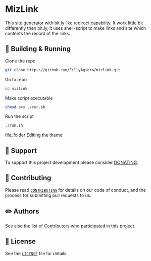 # MizLink

This site generator with bit.ly like redirect capability. It work little bit differently then bit.ly, it uses shell-script to make links and site which contents the record of the links.

## 🔨 Building & Running
 
Clone the repo
```bash
git clone https://github.com/FillyAgioro/mizlink.git
```

Go to repo
```bash
cd mizlink
```

Make script executable
```bash
chmod a+x ./run.sh
```

Run the script
```bash
./run.sh
```

file_folder Editing the theme

## 🚸 Support

To support this project development please consider [DONATING](https://fillyagioro.vercel.app/#support).

## 👥 Contributing

Please read [`CONTRIBUTING`](https://github.com/FillyAgioro/.github/blob/main/CONTRIBUTING.md) for details on our code of conduct, and the process for submitting pull requests to us.

## ✏️ Authors

See also the list of [Contributors](https://github.com/FillyAgioro/mizlink/graphs/contributors) who participated in this project.

## 📄️ License

See the [`LICENSE`](LICENSE.txt) file for details
